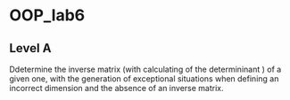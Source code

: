 # OOP_lab6

## Level A

Ddetermine the inverse matrix (with calculating of the determininant ) of a given one, with the generation of exceptional situations when defining an incorrect dimension and the absence of an inverse matrix.
